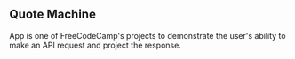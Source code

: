 ## Quote Machine

App is one of FreeCodeCamp's projects to demonstrate the user's ability to make an API request and project the response.
